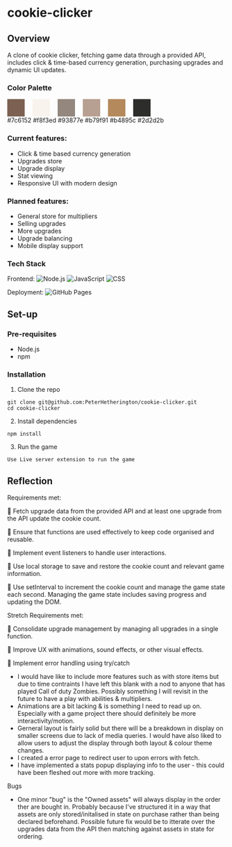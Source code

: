# cookie-clicker

## Overview

A clone of cookie clicker, fetching game data through a provided API, includes click & time-based currency generation, purchasing upgrades and dynamic UI updates.

<h3>Color Palette</h3>
<div style="display: flex; gap: 18px;">
  <div style="width: 40px; height: 40px; background-color: #7c6152;"></div>
  <div style="width: 40px; height: 40px; background-color: #f8f3ed;"></div>
  <div style="width: 40px; height: 40px; background-color: #93877e;"></div>
  <div style="width: 40px; height: 40px; background-color: #b79f91;"></div>
  <div style="width: 40px; height: 40px; background-color: #b4895c;"></div>
  <div style="width: 40px; height: 40px; background-color: #2d2d2b;"></div>
</div>
#7c6152
#f8f3ed
#93877e
#b79f91
#b4895c
#2d2d2b

### Current features:

- Click & time based currency generation
- Upgrades store
- Upgrade display
- Stat viewing
- Responsive UI with modern design

### Planned features:

- General store for multipliers
- Selling upgrades
- More upgrades
- Upgrade balancing
- Mobile display support

### Tech Stack

Frontend:
![Node.js](https://img.shields.io/badge/Node.js-339933?logo=node.js&logoColor=white)
![JavaScript](https://img.shields.io/badge/JavaScript-F7DF1E?logo=javascript&logoColor=black)
![CSS](https://img.shields.io/badge/CSS-1572B6?logo=css3&logoColor=white)

Deployment:
![GitHub Pages](https://img.shields.io/badge/GitHub%20Pages-Live-brightgreen?logo=github&logoColor=white)

## Set-up

### Pre-requisites

- Node.js
- npm

### Installation

1. Clone the repo

```
git clone git@github.com:PeterHetherington/cookie-clicker.git
cd cookie-clicker
```

2. Install dependencies

```
npm install
```

3. Run the game

```
Use Live server extension to run the game
```

## Reflection

Requirements met:

🎯 Fetch upgrade data from the provided API and at least one upgrade from the API update the cookie count.

🎯 Ensure that functions are used effectively to keep code organised and reusable.

🎯 Implement event listeners to handle user interactions.

🎯 Use local storage to save and restore the cookie count and relevant game information.

🎯 Use setInterval to increment the cookie count and manage the game state each second.
Managing the game state includes saving progress and updating the DOM.

Stretch Requirements met:

🏹 Consolidate upgrade management by managing all upgrades in a single function.

🏹 Improve UX with animations, sound effects, or other visual effects.

🏹 Implement error handling using try/catch

- I would have like to include more features such as with store items but due to time contraints I have left this blank with a nod to anyone that has played Call of duty Zombies. Possibly something I will revisit in the future to have a play with abilities & multipliers.
- Animations are a bit lacking & is something I need to read up on. Especially with a game project there should definitely be more interactivity/motion.
- Gerneral layout is fairly solid but there will be a breakdown in display on smaller screens due to lack of media queries. I would have also liked to allow users to adjust the display through both layout & colour theme changes.
- I created a error page to redirect user to upon errors with fetch.
- I have implemented a stats popup displaying info to the user - this could have been fleshed out more with more tracking.

Bugs

- One minor "bug" is the "Owned assets" will always display in the order ther are bought in. Probably because I've structured it in a way that assets are only stored/initalised in state on purchase rather than being declared beforehand. Possible future fix would be to itterate over the upgrades data from the API then matching against assets in state for ordering.

